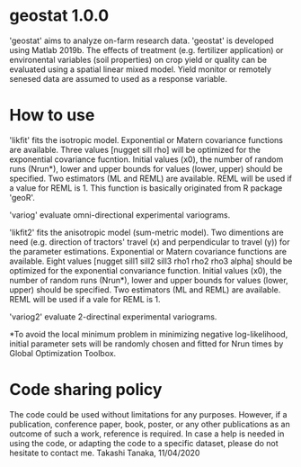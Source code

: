 # geostat 1.0.0
'geostat' aims to analyze on-farm research data. 'geostat' is developed using Matlab 2019b. The effects of treatment (e.g. fertilizer application) or environental variables (soil properties) on crop yield or quality can be evaluated using a spatial linear mixed model. Yield monitor or remotely senesed data are assumed to used as a response variable. 

# How to use
'likfit' fits the isotropic model.
Exponential or Matern covariance functions are available. Three values [nugget sill rho] will be optimized for the exponential covariance fucntion. Initial values (x0), the number of random runs (Nrun*), lower and upper bounds for values (lower, upper) should be specified. Two estimators (ML and REML) are available. REML will be used if a value for REML is 1. This function is basically originated from R package 'geoR'.

'variog' evaluate omni-directional experimental variograms.

'likfit2' fits the anisotropic model (sum-metric model).
Two dimentions are need (e.g. direction of tractors' travel (x) and perpendicular to travel (y)) for the parameter estimations. Exponential or Matern covariance functions are available. Eight values [nugget sill1 sill2 sill3 rho1 rho2 rho3 alpha] should be optimized for the exponential convariance function. Initial values (x0), the number of random runs (Nrun*), lower and upper bounds for values (lower, upper) should be specified. Two estimators (ML and REML) are available. REML will be used if a vale for REML is 1.

'variog2' evaluate 2-directinal experimental variograms. 

*To avoid the local minimum problem in minimizing negative log-likelihood, initial parameter sets will be randomly chosen and fitted for Nrun times by Global Optimization Toolbox.

# Code sharing policy
The code could be used without limitations for any purposes. However, if a publication, conference paper, book, poster, or any other publications as an outcome of such a work, reference is required. In case a help is needed in using the code, or adapting the code to a specific dataset, please do not hesitate to contact me. Takashi Tanaka, 11/04/2020
